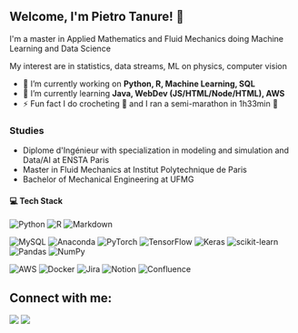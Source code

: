 ## Welcome, I'm Pietro Tanure! 👋

I'm a master in Applied Mathematics and Fluid Mechanics doing Machine Learning and Data Science

My interest are in statistics, data streams, ML on physics, computer vision

- 🔭 I’m currently working on **Python, R, Machine Learning, SQL**
- 🌱 I’m currently learning **Java, WebDev (JS/HTML/Node/HTML), AWS**
- ⚡ Fun fact I do crocheting 🧶 and I ran a semi-marathon in 1h33min 🏃

### Studies
- Diplome d'Ingénieur with specialization in modeling and simulation and Data/AI at ENSTA Paris
- Master in Fluid Mechanics at Institut Polytechnique de Paris 
- Bachelor of Mechanical Engineering at UFMG

#### 💻 Tech Stack
![Python](https://img.shields.io/badge/python-3670A0?style=flat&logo=python&logoColor=ffdd54) ![R](https://img.shields.io/badge/r-%23276DC3.svg?style=flat&logo=r&logoColor=white)  ![Markdown](https://img.shields.io/badge/markdown-%23000000.svg?style=flat&logo=markdown&logoColor=white) 

![MySQL](https://img.shields.io/badge/mysql-%2300f.svg?style=flat&logo=mysql&logoColor=white) ![Anaconda](https://img.shields.io/badge/Anaconda-%2344A833.svg?style=flat&logo=anaconda&logoColor=white)  ![PyTorch](https://img.shields.io/badge/PyTorch-%23EE4C2C.svg?style=flat&logo=PyTorch&logoColor=white) ![TensorFlow](https://img.shields.io/badge/TensorFlow-%23FF6F00.svg?style=flat&logo=TensorFlow&logoColor=white) ![Keras](https://img.shields.io/badge/Keras-%23D00000.svg?style=flat&logo=Keras&logoColor=white) ![scikit-learn](https://img.shields.io/badge/scikit--learn-%23F7931E.svg?style=flat&logo=scikit-learn&logoColor=white)  ![Pandas](https://img.shields.io/badge/pandas-%23150458.svg?style=flat&logo=pandas&logoColor=white) ![NumPy](https://img.shields.io/badge/numpy-%23013243.svg?style=flat&logo=numpy&logoColor=white) 

![AWS](https://img.shields.io/badge/AWS-%23FF9900.svg?style=flat&logo=amazon-aws&logoColor=white) ![Docker](https://img.shields.io/badge/docker-%230db7ed.svg?style=flat&logo=docker&logoColor=white) ![Jira](https://img.shields.io/badge/jira-%230A0FFF.svg?style=flat&logo=jira&logoColor=white) ![Notion](https://img.shields.io/badge/Notion-%23000000.svg?style=flat&logo=notion&logoColor=white) ![Confluence](https://img.shields.io/badge/confluence-%23172BF4.svg?style=flat&logo=confluence&logoColor=white)


## Connect with me:
<p align="left">
  <a href = "https://www.linkedin.com/in/pietro-tanure/"><img src="https://img.icons8.com/fluent/48/000000/linkedin.png"/></a>
  <a href = "https://www.instagram.com/pietro_tanure/"><img src="https://img.icons8.com/fluent/48/000000/instagram-new.png"/></a>
</p>
